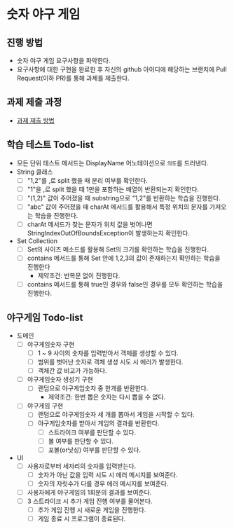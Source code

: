 # 숫자 야구 게임
## 진행 방법
* 숫자 야구 게임 요구사항을 파악한다.
* 요구사항에 대한 구현을 완료한 후 자신의 github 아이디에 해당하는 브랜치에 Pull Request(이하 PR)를 통해 과제를 제출한다.

## 과제 제출 과정
* [과제 제출 방법](https://github.com/next-step/nextstep-docs/tree/master/precourse)

## 학습 테스트 Todo-list
- 모든 단위 테스트 메서드는 DisplayName 어노테이션으로 `의도`를 드러낸다.
- String 클래스
    - [ ] "1,2"를 ,로 split 했을 때 분리 여부를 확인한다.
    - [ ] "1"을 ,로 split 했을 때 1만을 포함하는 배열이 반환되는지 확인한다.
    - [ ] "(1,2)" 값이 주어졌을 때 substring으로 "1,2"를 반환하는 학습을 진행한다.
    - [ ] "abc" 값이 주어졌을 때 charAt 메서드를 활용해서 특정 위치의 문자를 가져오는 학습을 진행한다.
    - [ ] charAt 메서드가 찾는 문자가 위치 값을 벗어나면 StringIndexOutOfBoundsException이 발생하는지 확인한다.
- Set Collection
    - [ ] Set의 사이즈 메소드를 활용해 Set의 크기를 확인하는 학습을 진행한다.
    - [ ] contains 메서드를 통해 Set 안에 1,2,3의 값이 존재하는지 확인하는 학습을 진행한다
        - 제약조건: 반복문 없이 진행한다.
    - [ ] contains 메서드를 통해 true인 경우와 false인 경우를 모두 확인하는 학습을 진행한다.

## 야구게임 Todo-list
- 도메인
    - [ ] 야구게임숫자 구현
        - [ ] 1 ~ 9 사이의 숫자를 입력받아서 객체를 생성할 수 있다.
        - [ ] 범위를 벗어난 숫자로 객체 생성 시도 시 에러가 발생한다.
        - [ ] 객체간 값 비교가 가능하다.
    - [ ] 야구게임숫자 생성기 구현
        - [ ] 랜덤으로 야구게임숫자 중 한개를 반환한다.
            - 제약조건: 한번 뽑은 숫자는 다시 뽑을 수 없다.
    - [ ] 야구게임 구현
        - [ ] 랜덤으로 야구게임숫자 세 개를 뽑아서 게임을 시작할 수 있다.
        - [ ] 야구게임숫자를 받아서 게임의 결과를 반환한다.
            - [ ] 스트라이크 여부를 판단할 수 있다.
            - [ ] 볼 여부를 판단할 수 있다.
            - [ ] 포볼(or낫싱) 여부를 판단할 수 있다. 
- UI
    - [ ] 사용자로부터 세자리의 숫자를 입력받는다.
        - [ ] 숫자가 아닌 값을 입력 시도 시 에러 메시지를 보여준다.
        - [ ] 숫자의 자릿수가 다를 경우 에러 메시지를 보여준다.
    - [ ] 사용자에게 야구게임의 1회분의 결과를 보여준다.
    - [ ] 3 스트라이크 시 추가 게임 진행 여부를 물어본다.
        - [ ] 추가 게임 진행 시 새로운 게임을 진행한다.
        - [ ] 게임 종료 시 프로그램이 종료된다.
